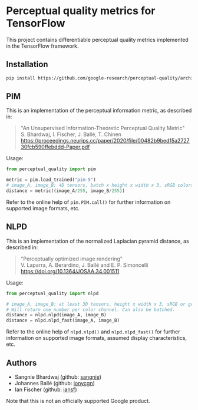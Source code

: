 # Perceptual quality metrics for TensorFlow

This project contains differentiable perceptual quality metrics implemented in
the TensorFlow framework.

## Installation

```bash
pip install https://github.com/google-research/perceptual-quality/archive/master.zip
```

## PIM

This is an implementation of the perceptual information metric, as described in:

> "An Unsupervised Information-Theoretic Perceptual Quality Metric"<br />
> S. Bhardwaj, I. Fischer, J. Ballé, T. Chinen<br />
> https://proceedings.neurips.cc/paper/2020/file/00482b9bed15a272730fcb590ffebddd-Paper.pdf

Usage:

```python
from perceptual_quality import pim

metric = pim.load_trained("pim-5")
# image_A, image_B: 4D tensors, batch x height x width x 3, sRGB colorspace.
distance = metric((image_A/255, image_B/255))
```

Refer to the online help of `pim.PIM.call()` for further information on
supported image formats, etc.

## NLPD

This is an implementation of the normalized Laplacian pyramid distance, as
described in:

> "Perceptually optimized image rendering"</br>
> V. Laparra, A. Berardino, J. Ballé and E. P. Simoncelli</br>
> https://doi.org/10.1364/JOSAA.34.001511

Usage:

```python
from perceptual_quality import nlpd

# image_A, image_B: at least 3D tensors, height x width x 3, sRGB or grayscale.
# Will return one number per color channel. Can also be batched.
distance = nlpd.nlpd(image_A, image_B)
distance = nlpd.nlpd_fast(image_A, image_B)
```

Refer to the online help of `nlpd.nlpd()` and `nlpd.nlpd_fast()` for further
information on supported image formats, assumed display characteristics, etc.

## Authors

* Sangnie Bhardwaj (github: [sangnie](https://github.com/sangnie))
* Johannes Ballé (github: [jonycgn](https://github.com/jonycgn))
* Ian Fischer (github: [iansf](https://github.com/ssjhv))

Note that this is not an officially supported Google product.

